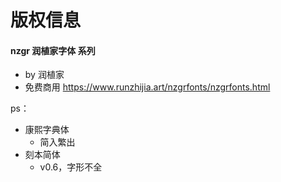 # 版权信息
#### nzgr 润植家字体 系列
* by 润植家
* 免费商用 https://www.runzhijia.art/nzgrfonts/nzgrfonts.html

ps：
* 康熙字典体
  * 简入繁出
* 刻本简体
  * v0.6，字形不全
